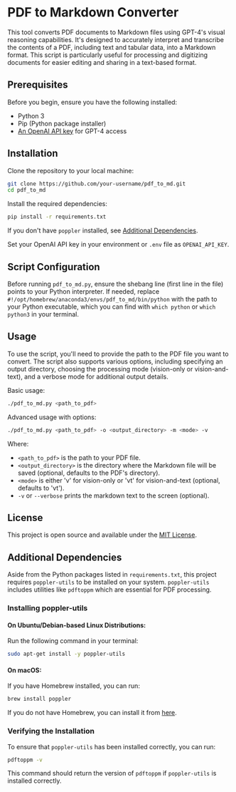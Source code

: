 
# PDF to Markdown Converter

This tool converts PDF documents to Markdown files using GPT-4's visual reasoning capabilities. It's designed to accurately interpret and transcribe the contents of a PDF, including text and tabular data, into a Markdown format. This script is particularly useful for processing and digitizing documents for easier editing and sharing in a text-based format.

## Prerequisites

Before you begin, ensure you have the following installed:
- Python 3
- Pip (Python package installer)
- [An OpenAI API key](https://beta.openai.com/signup/) for GPT-4 access

## Installation

Clone the repository to your local machine:

```bash
git clone https://github.com/your-username/pdf_to_md.git
cd pdf_to_md
```

Install the required dependencies:

```bash
pip install -r requirements.txt
```

If you don't have `poppler` installed, see [Additional Dependencies](#additional-dependencies).

Set your OpenAI API key in your environment or `.env` file as `OPENAI_API_KEY`.


## Script Configuration

Before running `pdf_to_md.py`, ensure the shebang line (first line in the file) points to your Python interpreter. If needed, replace `#!/opt/homebrew/anaconda3/envs/pdf_to_md/bin/python` with the path to your Python executable, which you can find with `which python` or `which python3` in your terminal.


## Usage

To use the script, you'll need to provide the path to the PDF file you want to convert. The script also supports various options, including specifying an output directory, choosing the processing mode (vision-only or vision-and-text), and a verbose mode for additional output details.

Basic usage:

```bash
./pdf_to_md.py <path_to_pdf>
```

Advanced usage with options:

```bash
./pdf_to_md.py <path_to_pdf> -o <output_directory> -m <mode> -v
```

Where:
- `<path_to_pdf>` is the path to your PDF file.
- `<output_directory>` is the directory where the Markdown file will be saved (optional, defaults to the PDF's directory).
- `<mode>` is either 'v' for vision-only or 'vt' for vision-and-text (optional, defaults to 'vt').
- `-v` or `--verbose` prints the markdown text to the screen (optional).

## License

This project is open source and available under the [MIT License](LICENSE.txt).


## Additional Dependencies

Aside from the Python packages listed in `requirements.txt`, this project requires `poppler-utils` to be installed on your system. `poppler-utils` includes utilities like `pdftoppm` which are essential for PDF processing.

### Installing poppler-utils

#### On Ubuntu/Debian-based Linux Distributions:

Run the following command in your terminal:

```bash
sudo apt-get install -y poppler-utils
```

#### On macOS:

If you have Homebrew installed, you can run:

```bash
brew install poppler
```

If you do not have Homebrew, you can install it from [here](https://brew.sh/).

### Verifying the Installation

To ensure that `poppler-utils` has been installed correctly, you can run:

```bash
pdftoppm -v
```

This command should return the version of `pdftoppm` if `poppler-utils` is installed correctly.
